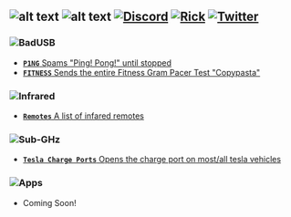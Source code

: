 ![alt text](https://i.imgur.com/XD6ngzD.png)
![alt text](https://i.imgur.com/60Rcxwg.png)
[![Discord](https://i.imgur.com/9TzkzfX.png)](https://discord.gg/75yHzF5Frm) [![Rick](https://i.imgur.com/BO59B99.png)](https://www.youtube.com/watch?v=dQw4w9WgXcQ&ab_channel=RickAstley) [![Twitter](https://i.imgur.com/fXpTpe3.png)](https://www.twitter.com/ItzQuk)
---


### ![BadUSB](https://i.imgur.com/JueQkeA.png)

- [**`P1NG`** Spams "Ping! Pong!" until stopped](https://github.com/ItzQuk/QukFlipper/blob/main/Scripts/BadUSB/P1NG.txt)
- [**`FITNESS`** Sends the entire Fitness Gram Pacer Test "Copypasta"](https://github.com/ItzQuk/QukFlipper/blob/main/Scripts/BadUSB/FITNESS.txt)

### ![Infrared](https://i.imgur.com/sbDS645.png)

- [**`Remotes`** A list of infared remotes](https://github.com/ItzQuk/QukFlipper/tree/main/Scripts/Infrared/Remotes)

### ![Sub-GHz](https://i.imgur.com/gzOQPxa.png)

- [**`Tesla Charge Ports`** Opens the charge port on most/all tesla vehicles](https://github.com/ItzQuk/QukFlipper/tree/main/Scripts/Sub-GHz/Tesla)

### ![Apps](https://i.imgur.com/PTBL20O.png)

- Coming Soon!

